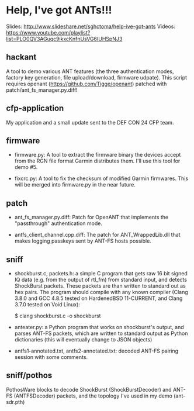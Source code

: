 Help, I've got ANTs!!!
======================

Slides: http://www.slideshare.net/sghctoma/help-ive-got-ants
Videos: https://www.youtube.com/playlist?list=PLO0QV3AGuqc9ikxcKnfnUsVG6IUHSpNJ3

hackant
-------

A tool to demo various ANT features (the three authentication modes, factory
key generation, file upload/download, firmware udpate). This script requires
openant (https://github.com/Tigge/openant) patched with
patch/ant_fs_manager.py.diff!


cfp-application
---------------

My application and a small update sent to the DEF CON 24 CFP team.

firmware
--------

 - firmware.py: A tool to extract the firmware binary the devices accept from
   the RGN file format Garmin distributes them. I'll use this tool for demo #5.

 - fixcrc.py: A tool to fix the checksum of modified Garmin firmwares. This will
   be merged into firmware.py in the near future.

patch
-----

 - ant_fs_manager.py.diff: Patch for OpenANT that implements the "passthrough"
   authentication mode.

 - antfs_client_channel.cpp.diff: The patch for ANT_WrappedLib.dll that makes
   logging passkeys sent by ANT-FS hosts possible.

sniff
-----

 - shockburst.c, packets.h: a simple C program that gets raw 16 bit signed IQ
   data (e.g. from the output of rtl_fm) from standard input, and detects
   ShockBurst packets. These packets are than written to standard out as hex
   pairs. The program should compile with any known compiler (Clang 3.8.0 and
   GCC 4.8.5 tested on HardenedBSD 11-CURRENT, and Clang 3.7.0 tested on Void
   Linux):

   $ clang shockburst.c -o shockburst

 - anteater.py: a Python program that works on shockburst's output, and parses
   ANT-FS packets, which are written to standard output as Python dictionaries
   (this will eventually change to JSON objects)

 - antfs1-annotated.txt, antfs2-annotated.txt: decoded ANT-FS pairing session
   with some comments.

sniff/pothos
------------

PothosWare blocks to decode ShockBurst (ShockBurstDecoder) and ANT-FS
(ANTFSDecoder) packets, and the topology I've used in my demo (ant-sdr.pth)
